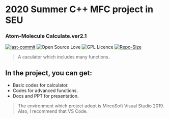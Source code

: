# 2020 Summer C++ MFC project in SEU
### Atom-Molecule Calculate.ver2.1
[![last-commit](https://img.shields.io/github/last-commit/preminstrel/MFC-project-in-SEU)](../../graphs/commit-activity)
![Open Source Love](https://img.shields.io/badge/-%E2%9D%A4%20Open%20Source-Green?style=flat-square&logo=Github&logoColor=white)
![GPL Licence](https://img.shields.io/badge/license-MIT-blue)
[![Repo-Size](https://img.shields.io/github/repo-size/preminstrel/MFC-project-in-SEU.svg)](../../archive/master.zip)

> A caculator which includes many functions.
## In the project, you can get:
- Basic codes for calculator.
- Codes for advanced functions.
- Docs and PPT for presentation.

> The environment which project adopt is MircoSoft Visual Studio 2019.  
> Also, I recommend that VS Code. 
